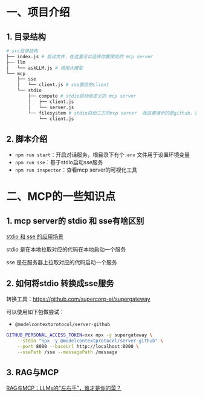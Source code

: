 # 一、项目介绍

## 1. 目录结构

```bash
# src目录结构
├── index.js # 启动文件，在这里可以选择你要使用的 mcp server
├── llm
│   └── askLLM.js # 调用大模型
└── mcp
    ├── sse
    │   └── client.js # sse服务的client
    └── stdio
        ├── compute # stdio启动自定义的 mcp server
        │   ├── client.js
        │   └── server.js
        └── filesystem # stdio启动三方的mcp server  我这里演示的是github，记得填上自己的GITHUB_PERSONAL_ACCESS_TOKEN
            └── client.js
```

## 2. 脚本介绍

- `npm run start`：开启对话服务，根目录下有个`.env` 文件用于设置环境变量
- `npm run sse`：基于stdio启动sse服务
- `npm run inspector`：查看mcp server的可视化工具

# 二、MCP的一些知识点

## 1. mcp server的 stdio 和 sse有啥区别

[stdio 和 sse 的应用场景](https://zhuanlan.zhihu.com/p/1891623741584294739)

stdio 是在本地拉取对应的代码在本地启动一个服务

sse 是在服务器上拉取对应的代码启动一个服务



## 2. 如何将stdio 转换成sse服务

转换工具：https://github.com/supercorp-ai/supergateway

可以使用如下包做尝试：

- `@modelcontextprotocol/server-github`
  

```bash
GITHUB_PERSONAL_ACCESS_TOKEN=xxx npx -y supergateway \
    --stdio "npx -y @modelcontextprotocol/server-github" \
    --port 8000 --baseUrl http://localhost:8000 \
    --ssePath /sse --messagePath /message
```

## 3. RAG与MCP

[RAG与MCP：LLMs的“左右手”，谁才是你的菜？](https://www.51cto.com/aigc/5582.html)



